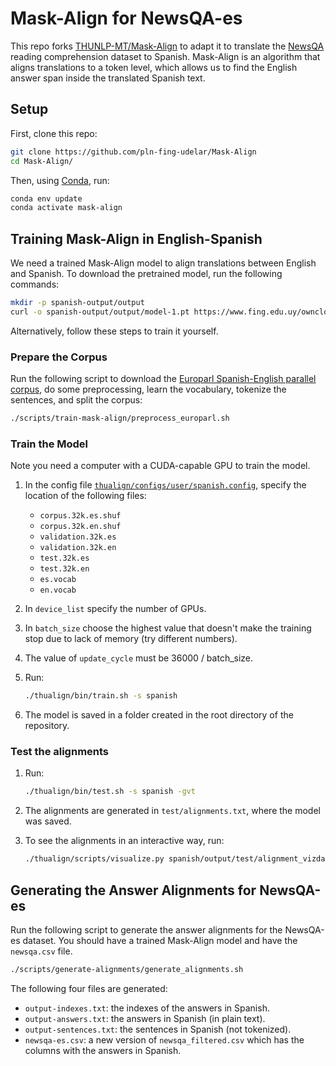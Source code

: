 # Mask-Align for NewsQA-es

This repo forks [THUNLP-MT/Mask-Align](https://github.com/THUNLP-MT/Mask-Align) to adapt it to translate
the [NewsQA](https://www.microsoft.com/en-us/research/project/newsqa-dataset/) reading comprehension dataset to Spanish.
Mask-Align is an algorithm that aligns translations to a token level, which allows us to find the English answer span
inside the translated Spanish text.

## Setup

First, clone this repo:

```bash
git clone https://github.com/pln-fing-udelar/Mask-Align
cd Mask-Align/
```

Then, using [Conda](https://docs.conda.io/en/latest/index.html), run:

```bash
conda env update
conda activate mask-align
```

## Training Mask-Align in English-Spanish

We need a trained Mask-Align model to align translations between English and Spanish. To download the pretrained model, run the following commands:

```bash
mkdir -p spanish-output/output
curl -o spanish-output/output/model-1.pt https://www.fing.edu.uy/owncloud/index.php/s/siRkUqxnwmdtfaJ/download
```

Alternatively, follow these steps to train it yourself.

### Prepare the Corpus

Run the following script to download the [Europarl Spanish-English parallel corpus](https://www.statmt.org/europarl/v7/es-en.tgz), do some preprocessing, learn the vocabulary, tokenize the sentences, and split the corpus:

  ```bash
./scripts/train-mask-align/preprocess_europarl.sh
  ```

### Train the Model

Note you need a computer with a CUDA-capable GPU to train the model.

1. In the config file [`thualign/configs/user/spanish.config`](thualign/configs/user/spanish.config), specify the
   location of the following files:

   * `corpus.32k.es.shuf`
   * `corpus.32k.en.shuf`
   * `validation.32k.es`
   * `validation.32k.en`
   * `test.32k.es`
   * `test.32k.en`
   * `es.vocab`
   * `en.vocab`

2. In `device_list` specify the number of GPUs.
3. In `batch_size` choose the highest value that doesn't make the training stop due to lack of memory (try different
   numbers).
4. The value of `update_cycle` must be 36000 / batch_size.
5. Run:

   ```bash
   ./thualign/bin/train.sh -s spanish
   ```

6. The model is saved in a folder created in the root directory of the repository.

### Test the alignments

1. Run:

   ```bash
   ./thualign/bin/test.sh -s spanish -gvt
   ``` 

2. The alignments are generated in `test/alignments.txt`, where the model was saved.
3. To see the alignments in an interactive way, run:

   ```bash
   ./thualign/scripts/visualize.py spanish/output/test/alignment_vizdata.pt
   ```

## Generating the Answer Alignments for NewsQA-es

Run the following script to generate the answer alignments for the NewsQA-es dataset. You should have a trained Mask-Align 
model and have the `newsqa.csv` file.

```bash
./scripts/generate-alignments/generate_alignments.sh
```

The following four files are generated:  

* `output-indexes.txt`: the indexes of the answers in Spanish.  
* `output-answers.txt`: the answers in Spanish (in plain text).  
* `output-sentences.txt`: the sentences in Spanish (not tokenized).
* `newsqa-es.csv`: a new version of `newsqa_filtered.csv` which has the columns with the answers in Spanish.
